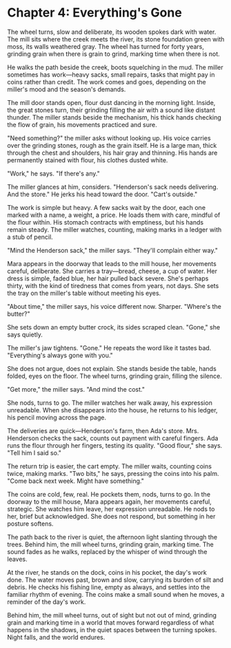 # Chapter 4: Everything's Gone

The wheel turns, slow and deliberate, its wooden spokes dark with water. The mill sits where the creek meets the river, its stone foundation green with moss, its walls weathered gray. The wheel has turned for forty years, grinding grain when there is grain to grind, marking time when there is not.

He walks the path beside the creek, boots squelching in the mud. The miller sometimes has work—heavy sacks, small repairs, tasks that might pay in coins rather than credit. The work comes and goes, depending on the miller's mood and the season's demands.

The mill door stands open, flour dust dancing in the morning light. Inside, the great stones turn, their grinding filling the air with a sound like distant thunder. The miller stands beside the mechanism, his thick hands checking the flow of grain, his movements practiced and sure.

"Need something?" the miller asks without looking up. His voice carries over the grinding stones, rough as the grain itself. He is a large man, thick through the chest and shoulders, his hair gray and thinning. His hands are permanently stained with flour, his clothes dusted white.

"Work," he says. "If there's any."

The miller glances at him, considers. "Henderson's sack needs delivering. And the store." He jerks his head toward the door. "Cart's outside."

The work is simple but heavy. A few sacks wait by the door, each one marked with a name, a weight, a price. He loads them with care, mindful of the flour within. His stomach contracts with emptiness, but his hands remain steady. The miller watches, counting, making marks in a ledger with a stub of pencil.

"Mind the Henderson sack," the miller says. "They'll complain either way."

Mara appears in the doorway that leads to the mill house, her movements careful, deliberate. She carries a tray—bread, cheese, a cup of water. Her dress is simple, faded blue, her hair pulled back severe. She's perhaps thirty, with the kind of tiredness that comes from years, not days. She sets the tray on the miller's table without meeting his eyes.

"About time," the miller says, his voice different now. Sharper. "Where's the butter?"

She sets down an empty butter crock, its sides scraped clean. "Gone," she says quietly.

The miller's jaw tightens. "Gone." He repeats the word like it tastes bad. "Everything's always gone with you."

She does not argue, does not explain. She stands beside the table, hands folded, eyes on the floor. The wheel turns, grinding grain, filling the silence.

"Get more," the miller says. "And mind the cost."

She nods, turns to go. The miller watches her walk away, his expression unreadable. When she disappears into the house, he returns to his ledger, his pencil moving across the page.

The deliveries are quick—Henderson's farm, then Ada's store. Mrs. Henderson checks the sack, counts out payment with careful fingers. Ada runs the flour through her fingers, testing its quality. "Good flour," she says. "Tell him I said so."

The return trip is easier, the cart empty. The miller waits, counting coins twice, making marks. "Two bits," he says, pressing the coins into his palm. "Come back next week. Might have something."

The coins are cold, few, real. He pockets them, nods, turns to go. In the doorway to the mill house, Mara appears again, her movements careful, strategic. She watches him leave, her expression unreadable. He nods to her, brief but acknowledged. She does not respond, but something in her posture softens.

The path back to the river is quiet, the afternoon light slanting through the trees. Behind him, the mill wheel turns, grinding grain, marking time. The sound fades as he walks, replaced by the whisper of wind through the leaves.

At the river, he stands on the dock, coins in his pocket, the day's work done. The water moves past, brown and slow, carrying its burden of silt and debris. He checks his fishing line, empty as always, and settles into the familiar rhythm of evening. The coins make a small sound when he moves, a reminder of the day's work.

Behind him, the mill wheel turns, out of sight but not out of mind, grinding grain and marking time in a world that moves forward regardless of what happens in the shadows, in the quiet spaces between the turning spokes. Night falls, and the world endures. 